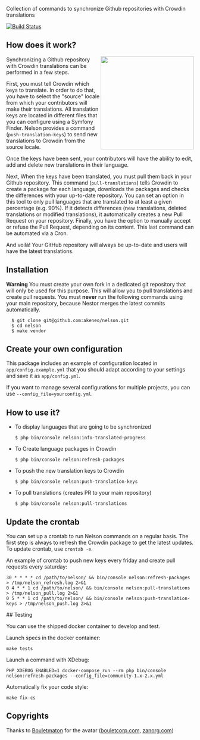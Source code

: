 Collection of commands to synchronize Github repositories with Crowdin translations

[![Build Status](https://travis-ci.org/akeneo/nelson.svg?branch=master)](https://travis-ci.org/akeneo/nelson)


## How does it work?

<img align="right" src="nelson.png" width="250"/>

Synchronizing a Github repository with Crowdin translations can be performed in a few steps.

First, you must tell Crowdin which keys to translate. In order to do that, you have to select the "source" locale from which your contributors will make their translations.
All translation keys are located in different files that you can configure using a Symfony Finder.
Nelson provides a command (`push-translation-keys`) to send new translations to Crowdin from the source locale.

Once the keys have been sent, your contributors will have the ability to edit, add and delete new translations in their language.

Next, When the keys have been translated, you must pull them back in your Github repository. 
This command (`pull-translations`) tells Crowdin to create a package for each language, downloads the packages and checks the differences with your up-to-date repository.
You can set an option in this tool to only pull languages that are translated to at least a given percentage (e.g. 90%).
If it detects differences (new translations, deleted translations or modified translations), it automatically creates a new Pull Request on your repository.
Finally, you have the option to manually accept or refuse the Pull Request, depending on its content. This last command can be automated via a Cron.

And voilà! Your GitHub repository will always be up-to-date and users will have the latest translations.

## Installation

**Warning** You must create your own fork in a dedicated git repository that will only be used for this purpose. This will allow you to pull translations and create pull requests.
You must **never** run the following commands using your main repository, because Nestor merges the latest commits automatically.

```
  $ git clone git@github.com:akeneo/nelson.git
  $ cd nelson
  $ make vendor
```

## Create your own configuration

This package includes an example of configuration located in `app/config.example.yml` that you should adapt according to your settings and save it as `app/config.yml`.

If you want to manage several configurations for multiple projects, you can use `--config_file=yourconfig.yml`.

## How to use it?

- To display languages that are going to be synchronized

  `$ php bin/console nelson:info-translated-progress`

- To Create language packages in Crowdin

  `$ php bin/console nelson:refresh-packages`

- To push the new translation keys to Crowdin

  `$ php bin/console nelson:push-translation-keys`

- To pull translations (creates PR to your main repository)

  `$ php bin/console nelson:pull-translations`


## Update the crontab

You can set up a crontab to run Nelson commands on a regular basis.
The first step is always to refresh the Crowdin package to get the latest updates.
To update crontab, use `crontab -e`.

An example of crontab to push new keys every friday and create pull requests every saturday:
```
30 * * * * cd /path/to/nelson/ && bin/console nelson:refresh-packages > /tmp/nelson_refresh.log 2>&1
0 4 * * 1 cd /path/to/nelson/ && bin/console nelson:pull-translations > /tmp/nelson_pull.log 2>&1
0 5 * * 1 cd /path/to/nelson/ && bin/console nelson:push-translation-keys > /tmp/nelson_push.log 2>&1
```

## Testing

You can use the shipped docker container to develop and test.

Launch specs in the docker container:
```
make tests
```

Launch a command with XDebug:
```
PHP_XDEBUG_ENABLED=1 docker-compose run --rm php bin/console nelson:refresh-packages --config_file=community-1.x-2.x.yml
```

Automatically fix your code style:
```
make fix-cs
```

## Copyrights

Thanks to [Bouletmaton](http://www.zanorg.net/bouletmaton/) for the avatar ([bouletcorp.com](http://www.bouletcorp.com/), 
[zanorg.com](http://www.zanorg.com/))
